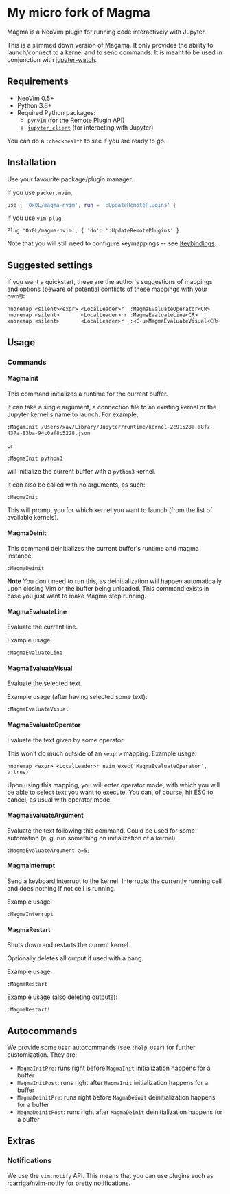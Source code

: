 # My micro fork of Magma

Magma is a NeoVim plugin for running code interactively with Jupyter.

This is a slimmed down version of Magama.
It only provides the ability to launch/connect to a kernel and to send commands.
It is meant to be used in conjunction with [jupyter-watch](https://github.com/0x0L/jupyter_watch).

## Requirements

- NeoVim 0.5+
- Python 3.8+
- Required Python packages:
  - [`pynvim`](https://github.com/neovim/pynvim) (for the Remote Plugin API)
  - [`jupyter_client`](https://github.com/jupyter/jupyter_client) (for interacting with Jupyter)

You can do a `:checkhealth` to see if you are ready to go.

## Installation

Use your favourite package/plugin manager.

If you use `packer.nvim`,

```lua
use { '0x0L/magma-nvim', run = ':UpdateRemotePlugins' }
```

If you use `vim-plug`,

```vim
Plug '0x0L/magma-nvim', { 'do': ':UpdateRemotePlugins' }
```

Note that you will still need to configure keymappings -- see [Keybindings](#keybindings).

## Suggested settings

If you want a quickstart, these are the author's suggestions of mappings and options (beware of potential conflicts of these mappings with your own!):

```vim
nnoremap <silent><expr> <LocalLeader>r  :MagmaEvaluateOperator<CR>
nnoremap <silent>       <LocalLeader>rr :MagmaEvaluateLine<CR>
xnoremap <silent>       <LocalLeader>r  :<C-u>MagmaEvaluateVisual<CR>
```

## Usage

### Commands

#### MagmaInit

This command initializes a runtime for the current buffer.

It can take a single argument, a connection file to an existing kernel or the Jupyter kernel's name to launch.
For example,

```vim
:MagamInit /Users/xav/Library/Jupyter/runtime/kernel-2c91528a-a8f7-437a-83ba-94c0af8c5228.json
```

or 

```vim
:MagmaInit python3
```

will initialize the current buffer with a `python3` kernel.

It can also be called with no arguments, as such:

```vim
:MagmaInit
```

This will prompt you for which kernel you want to launch (from the list of available kernels).

#### MagmaDeinit

This command deinitializes the current buffer's runtime and magma instance.

```vim
:MagmaDeinit
```

**Note** You don't need to run this, as deinitialization will happen automatically upon closing Vim or the buffer being unloaded. This command exists in case you just want to make Magma stop running.

#### MagmaEvaluateLine

Evaluate the current line.

Example usage:

```vim
:MagmaEvaluateLine
```

#### MagmaEvaluateVisual

Evaluate the selected text.

Example usage (after having selected some text):

```vim
:MagmaEvaluateVisual
```

#### MagmaEvaluateOperator

Evaluate the text given by some operator.

This won't do much outside of an `<expr>` mapping. Example usage:

```vim
nnoremap <expr> <LocalLeader>r nvim_exec('MagmaEvaluateOperator', v:true)
```

Upon using this mapping, you will enter operator mode, with which you will be able to select text you want to execute. You can, of course, hit ESC to cancel, as usual with operator mode.

#### MagmaEvaluateArgument

Evaluate the text following this command. Could be used for some automation (e. g. run something on initialization of a kernel).

```vim
:MagmaEvaluateArgument a=5;
```

#### MagmaInterrupt

Send a keyboard interrupt to the kernel. Interrupts the currently running cell and does nothing if not
cell is running.

Example usage:

```vim
:MagmaInterrupt
```

#### MagmaRestart

Shuts down and restarts the current kernel.

Optionally deletes all output if used with a bang.

Example usage:

```vim
:MagmaRestart
```

Example usage (also deleting outputs):

```vim
:MagmaRestart!
```

## Autocommands

We provide some `User` autocommands (see `:help User`) for further customization. They are:

- `MagmaInitPre`: runs right before `MagmaInit` initialization happens for a buffer
- `MagmaInitPost`: runs right after `MagmaInit` initialization happens for a buffer
- `MagmaDeinitPre`: runs right before `MagmaDeinit` deinitialization happens for a buffer
- `MagmaDeinitPost`: runs right after `MagmaDeinit` deinitialization happens for a buffer

## Extras

### Notifications

We use the `vim.notify` API. This means that you can use plugins such as [rcarriga/nvim-notify](https://github.com/rcarriga/nvim-notify) for pretty notifications.

